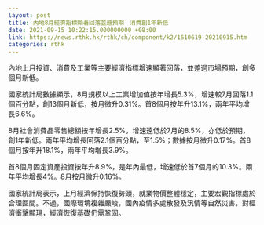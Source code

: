 ```yaml
---
layout: post
title: 內地8月經濟指標顯著回落並遜預期　消費創1年新低
date: 2021-09-15 10:22:15.000000000 +08:00
link: https://news.rthk.hk/rthk/ch/component/k2/1610619-20210915.htm
categories: rthk
---
```


內地上月投資、消費及工業等主要經濟指標增速顯著回落，並差過市場預期，創多個月新低。

國家統計局數據顯示，8月規模以上工業增加值按年增長5.3%，增速較7月回落1.1個百分點，創13個月新低，按月微升0.31%。首8個月按年升13.1%，兩年平均增長6.6%。

8月社會消費品零售總額按年增長2.5%，增速遠低於7月的8.5%，亦低於預期，創1年新低。兩年平均增長回落2.1個百分點，至1.5%；數據按月微升0.17%。首8個月按年升18.1%，兩年平均增長3.9%。

首8個月固定資產投資按年升8.9%，是年內最低，增速低於首7個月的10.3%。兩年平均增長4%。8月按月微升0.16%。

國家統計局表示，上月經濟保持恢復勢頭，就業物價整體穩定，主要宏觀指標處於合理區間。不過，國際環境複雜嚴峻，國內疫情多處散發及汛情等自然災害，對經濟衝擊顯現，經濟恢復基礎仍需鞏固。
